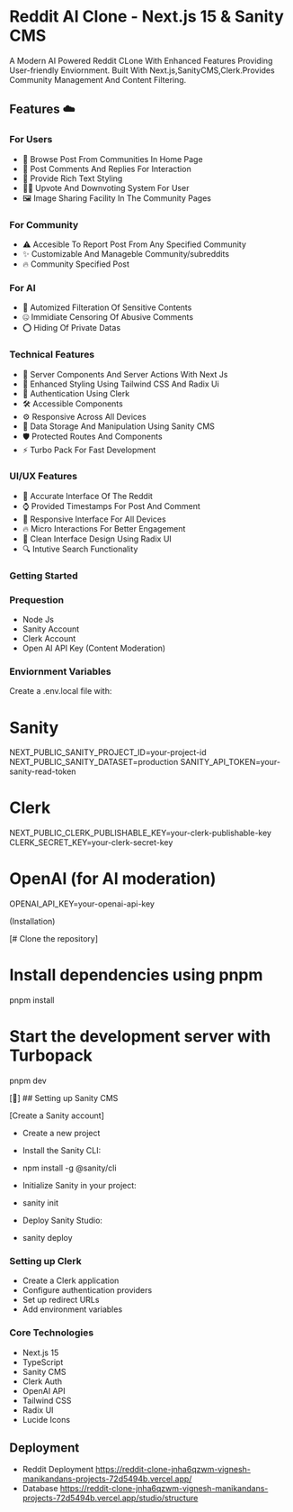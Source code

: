 # Reddit AI Clone - Next.js 15 & Sanity CMS

A Modern AI Powered Reddit CLone With Enhanced Features Providing User-friendly Enviornment. Built With Next.js,SanityCMS,Clerk.Provides Community Management And
Content Filtering.

## Features ☁️

### For Users

*  🔎  Browse Post From Communities In Home Page
*  💭  Post Comments And Replies For Interaction
*  📜  Provide Rich Text Styling
*  👍🏻  Upvote And Downvoting System For User
*  🖼️  Image Sharing Facility In The Community Pages

### For Community

* ⚠️ Accesible To Report Post From Any Specified Community
* ✨ Customizable And Manageble Community/subreddits
* 🔥 Community Specified Post

### For AI

* 🚫 Automized Filteration Of Sensitive Contents
* 🤐 Immidiate Censoring Of Abusive Comments
* ⭕ Hiding Of Private Datas

### Technical Features

* 🚀 Server Components And Server Actions With Next Js
* 🎨 Enhanced Styling Using Tailwind CSS And Radix Ui
* 📍 Authentication Using Clerk
* 🛠️ Accessible Components
* ⚙️ Responsive Across All Devices
* 💾 Data Storage And Manipulation Using Sanity CMS
* 🛡️ Protected Routes And Components
* ⚡ Turbo Pack For Fast Development

### UI/UX Features

* 🎯 Accurate Interface Of The Reddit
* ⌚ Provided Timestamps For Post And Comment
* 📱 Responsive Interface For All Devices
* 🔥 Micro Interactions For Better Engagement
* 📶 Clean Interface Design Using Radix UI
* 🔍 Intutive Search Functionality

### Getting Started

### Prequestion

* Node Js
* Sanity Account
* Clerk Account
* Open AI API Key (Content Moderation)

### Enviornment Variables

Create a .env.local file with:

# Sanity
NEXT_PUBLIC_SANITY_PROJECT_ID=your-project-id
NEXT_PUBLIC_SANITY_DATASET=production
SANITY_API_TOKEN=your-sanity-read-token

# Clerk
NEXT_PUBLIC_CLERK_PUBLISHABLE_KEY=your-clerk-publishable-key
CLERK_SECRET_KEY=your-clerk-secret-key

# OpenAI (for AI moderation)
OPENAI_API_KEY=your-openai-api-key

(Installation)

[# Clone the repository]

# Install dependencies using pnpm
pnpm install

# Start the development server with Turbopack
pnpm dev

[🔗] ## Setting up Sanity CMS

[Create a Sanity account]
- Create a new project

- Install the Sanity CLI:
- npm install -g @sanity/cli
- Initialize Sanity in your project:
- sanity init
- Deploy Sanity Studio:
-  sanity deploy

 ### Setting up Clerk

- Create a Clerk application
- Configure authentication providers
- Set up redirect URLs
- Add environment variables

 ### Core Technologies

- Next.js 15
- TypeScript
- Sanity CMS
- Clerk Auth
- OpenAI API
- Tailwind CSS
- Radix UI
- Lucide Icons

## Deployment
- Reddit Deployment
https://reddit-clone-jnha6qzwm-vignesh-manikandans-projects-72d5494b.vercel.app/
- Database
https://reddit-clone-jnha6qzwm-vignesh-manikandans-projects-72d5494b.vercel.app/studio/structure
   


